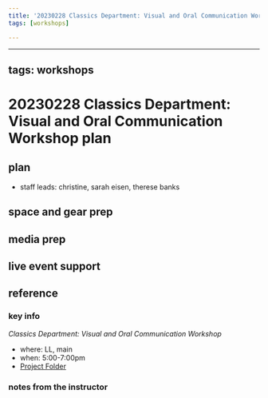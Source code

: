 ```yaml
---
title: '20230228 Classics Department: Visual and Oral Communication Workshop plan'
tags: [workshops]

---
```


---
tags: workshops
---
# 20230228 Classics Department: Visual and Oral Communication Workshop plan

## plan
* staff leads: christine, sarah eisen, therese banks
## space and gear prep
## media prep
## live event support
## reference
### key info
*Classics Department: Visual and Oral Communication Workshop*
* where: LL, main
* when: 5:00-7:00pm
* [Project Folder](https://drive.google.com/drive/u/0/folders/1u1reRaNt5kRDaTPhnjcvV7pK4FpzjdV6)

### notes from the instructor
